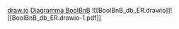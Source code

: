 [draw.io](https://app.diagrams.net/)
[Diagramma BoolBnB](https://drive.google.com/file/d/16pvifs77ars-dZZ-1jKkZzos97fQ6r0c/view?usp=sharing)
![[BoolBnB_db_ER.drawio]]![[BoolBnB_db_ER.drawio-1.pdf]]